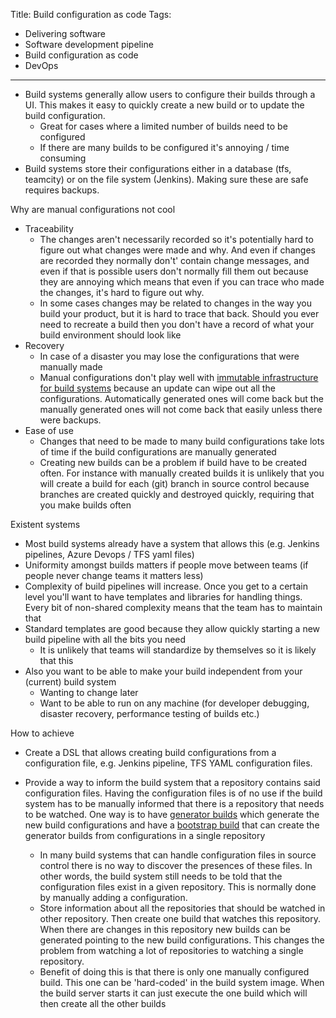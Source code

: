 Title: Build configuration as code
Tags:
  - Delivering software
  - Software development pipeline
  - Build configuration as code
  - DevOps
---

- Build systems generally allow users to configure their builds through a UI. This makes it
  easy to quickly create a new build or to update the build configuration.
  - Great for cases where a limited number of builds need to be configured
  - If there are many builds to be configured it's annoying / time consuming
- Build systems store their configurations either in a database (tfs, teamcity) or on the file system
  (Jenkins). Making sure these are safe requires backups.

Why are manual configurations not cool

- Traceability
  - The changes aren't necessarily recorded so it's potentially hard to figure out what changes
    were made and why. And even if changes are recorded they normally don't' contain change messages,
    and even if that is possible users don't normally fill them out because they are annoying which
    means that even if you can trace who made the changes, it's hard to figure out why.
  - In some cases changes may be related to changes in the way you build your product, but
    it is hard to trace that back. Should you ever need to recreate a build then you don't have a record
    of what your build environment should look like
- Recovery
  - In case of a disaster you may lose the configurations that were manually made
  - Manual configurations don't play well with
    [immutable infrastructure for build systems](/posts/Software-development-pipeline-considerations-for-infrastructure-improvements.html)
    because an update can wipe out all the configurations. Automatically generated ones will come
    back but the manually generated ones will not come back that easily unless there were backups.
- Ease of use
  - Changes that need to be made to many build configurations take lots of time if the build configurations
    are manually generated
  - Creating new builds can be a problem if build have to be created often. For instance with manually
    created builds it is unlikely that you will create a build for each (git) branch in source control
    because branches are created quickly and destroyed quickly, requiring that you make builds often

Existent systems

- Most build systems already have a system that allows this (e.g. Jenkins pipelines, Azure Devops / TFS yaml files)
- Uniformity amongst builds matters if people move between teams (if people never change teams it matters less)
- Complexity of build pipelines will increase. Once you get to a certain level you'll want to have templates
  and libraries for handling things. Every bit of non-shared complexity means that the team has to maintain that
- Standard templates are good because they allow quickly starting a new build pipeline with all the bits you need
  - It is unlikely that teams will standardize by themselves so it is likely that this
- Also you want to be able to make your build independent from your (current) build system
  - Wanting to change later
  - Want to be able to run on any machine (for developer debugging, disaster recovery, performance testing of builds etc.)

How to achieve

- Create a DSL that allows creating build configurations from a configuration file, e.g. Jenkins pipeline,
  TFS YAML configuration files.

- Provide a way to inform the build system that a repository contains said configuration files. Having
  the configuration files is of no use if the build system has to be manually informed that there is a
  repository that needs to be watched. One way is to have [generator builds]() which generate the
  new build configurations and have a [bootstrap build]() that can create the generator builds from
  configurations in a single repository
  - In many build systems that can handle configuration files in source control there is no way to
    discover the presences of these files. In other words, the build system still needs to be told
    that the configuration files exist in a given repository. This is normally done by manually
    adding a configuration.
  - Store information about all the repositories that should be watched in other repository. Then
    create one build that watches this repository. When there are changes in this repository new
    builds can be generated pointing to the new build configurations. This changes the problem from
    watching a lot of repositories to watching a single repository.
  - Benefit of doing this is that there is only one manually configured build. This one can be
    'hard-coded' in the build system image. When the build server starts it can just execute the
    one build which will then create all the other builds
